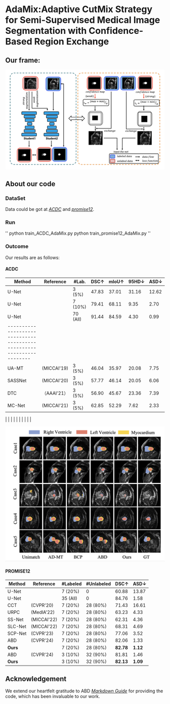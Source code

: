 # AdaMix:Adaptive CutMix Strategy for Semi-Supervised Medical Image Segmentation with Confidence-Based Region Exchange
## Our frame:
![avatar](./framework.png)

## About our code
### DataSet
Data could be got at *[ACDC](https://github.com/HiLab-git/SSL4MIS/tree/master/data/ACDC)* and *[promise12](https://promise12.grand-challenge.org/Download/)*.

### Run
''
python train_ACDC_AdaMix.py
python train_promise12_AdaMix.py
''
### Outcome
Our results are as follows:
#### ACDC
| Method       |   Reference    | #Lab.    | DSC↑   | mIoU↑  | 95HD↓  | ASD↓   |
|--------------|-------|----------|--------|--------|--------|--------|
| U-Net        |       | 3 (5%)   | 47.83  | 37.01  | 31.16  | 12.62  |
| U-Net        |       | 7 (10%)  | 79.41  | 68.11  | 9.35   | 2.70   |
| U-Net        |       | 70 (All) | 91.44  | 84.59  | 4.30   | 0.99   |
| --------------------------------------------------------------------
| UA-MT        | (MICCAI'19)      | 3 (5%)   | 46.04  | 35.97  | 20.08  | 7.75   |
| SASSNet      | (MICCAI'20)      | 3 (5%)   | 57.77  | 46.14  | 20.05  | 6.06   |
| DTC          | （AAAI'21）      | 3 (5%)   | 56.90  | 45.67  | 23.36  | 7.39   |
| MC-Net       |  (MICCAI'21)     | 3 (5%)   | 62.85  | 52.29  | 7.62   | 2.33   |
| 
| 
| 
| 
| 
| 
| 
| 
| 
| 


![avatar](./compare.png)

#### PROMISE12
| Method                 | Reference         | #Labeled   | #Unlabeled | DSC↑    | ASD↓    |
|------------------------|-------------------|------------|------------|---------|---------|
| U-Net                 |                   | 7 (20%)    | 0          | 60.88   | 13.87   |
| U-Net                 |                   | 35 (All)   | 0          | 84.76   | 1.58    |
| CCT | (CVPR'20)        | 7 (20%)    | 28 (80%)   | 71.43   | 16.61   |
| URPC      | (MedIA'22)       | 7 (20%)    | 28 (80%)   | 63.23   | 4.33    |
| SS-Net    | (MICCAI'22)      | 7 (20%)    | 28 (80%)   | 62.31   | 4.36    |
| SLC-Net | (MICCAI'22)    | 7 (20%)    | 28 (80%)   | 68.31   | 4.69    |
| SCP-Net | (CVPR'23) | 7 (20%)    | 28 (80%)   | 77.06   | 3.52    |
| ABD| (CVPR'24)     | 7 (20%)    | 28 (80%)   | 82.06   | 1.33    |
| **Ours**              |                   | 7 (20%)    | 28 (80%)   | **82.78** | **1.12** |
| ABD| (CVPR'24)     | 3 (10%)    | 32 (90%)   | 81.81   | 1.46    |
| **Ours**              |                   | 3 (10%)    | 32 (90%)   | **82.13** | **1.09** |


## Acknowledgement
We extend our heartfelt gratitude to ABD *[Markdown Guide](https://github.com/chy-upc/ABD)* for providing the code, which has been invaluable to our work.

